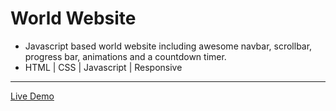 # World Website 
-	Javascript based world website including awesome navbar, scrollbar, progress bar,  animations and a countdown timer.
-	HTML | CSS | Javascript | Responsive

<hr/>
<a href="https://ziad-ahmed22.github.io/Template-Four-Html-Css-JS/">Live Demo</a>
